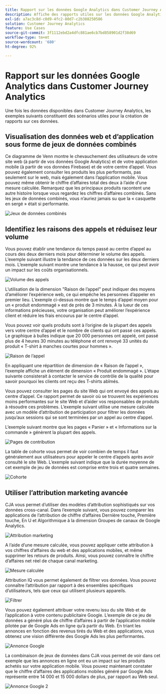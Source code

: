 ```yaml
---
title: Rapport sur les données Google Analytics dans Customer Journey Analytics
description: Affiche des rapports utiles sur les données Google Analytics dans Customer Journey Analytics
exl-id: a7ac3c8d-c0d9-4fc2-80d7-c2b388250586
solution: Customer Journey Analytics
feature: Use Cases
source-git-commit: 3f1112ebd2a4dfc881ae6cb7bd858901d2f38d69
workflow-type: tm+mt
source-wordcount: '680'
ht-degree: 92%

---
```


# Rapport sur les données Google Analytics dans Customer Journey Analytics

Une fois les données disponibles dans Customer Journey Analytics, les exemples suivants constituent des scénarios utiles pour la création de rapports sur ces données.

## Visualisation des données web et dʼapplication sous forme de jeux de données combinés

Ce diagramme de Venn montre le chevauchement des utilisateurs de votre site web (à partir de vos données Google Analytics) et de votre application mobile (à partir de vos données Firebase) et de votre centre dʼappel. Vous pouvez également consulter les produits les plus performants, pas seulement sur le web, mais également dans lʼapplication mobile. Vous pouvez même obtenir le chiffre dʼaffaires total des deux à lʼaide dʼune mesure calculée. Remarquez que les principaux produits racontent une autre histoire lorsque vous regardez les chiffres dʼaffaires combinés. Sans les jeux de données combinés, vous nʼauriez jamais su que la « casquette en sergé » était si performante.

![Jeux de données combinés](../assets/combined-datasets.png)

## Identifiez les raisons des appels et réduisez leur volume

Vous pouvez établir une tendance du temps passé au centre d’appel au cours des deux derniers mois pour déterminer le volume des appels. L’exemple suivant illustre la tendance de ces données sur les deux derniers mois. L’exemple suivant montre une tendance à la hausse, ce qui peut avoir un impact sur les coûts organisationnels.

![Volume des appels](../assets/call-volume.png)

L’utilisation de la dimension &quot;Raison de l’appel&quot; peut indiquer des moyens d’améliorer l’expérience web, ce qui empêche les personnes d’appeler en premier lieu. L’exemple ci-dessus montre que le temps d’appel moyen pour un « produit endommagé » est de près de 3 minutes. À la lueur de ces informations précieuses, votre organisation peut améliorer l’expérience client et réduire les frais encourus par le centre d’appel.

Vous pouvez voir quels produits sont à l’origine de la plupart des appels vers votre centre d’appel et le nombre de clients qui ont passé ces appels. Le graphique à bulles indique que 20 000 personnes ont appelé, ont passé plus de 4 heures 30 minutes au téléphone et ont renvoyé 33 unités du produit « T-shirt à manches courtes pour hommes ».

![Raison de lʼappel](../assets/call-reason.png)

En appliquant une répartition de dimension de « Raison de l’appel », l’exemple affiche un élément de dimension « Produit endommagé ». Lʼétape suivante consisterait à contacter le service de contrôle de la qualité pour savoir pourquoi les clients ont reçu des T-shirts abîmés.

Vous pouvez consulter les pages du site Web qui ont envoyé des appels au centre d’appel. Ce rapport permet de savoir où se trouvent les expériences moins performantes sur le site Web et dʼaider vos responsables de produits à résoudre ces problèmes. L’exemple suivant utilise une mesure calculée avec un modèle d’attribution de participation pour filtrer les données jusqu’aux sessions qui se sont terminées par un appel au centre d’appel.

L’exemple suivant montre que les pages « Panier » et « Informations sur la commande » génèrent la plupart des appels.

![Pages de contribution](../assets/contributing-pages.png)

La table de cohorte vous permet de voir combien de temps il faut généralement aux utilisateurs pour appeler le centre d’appels après avoir consulté le site Web. L’exemple suivant indique que la durée moyenne de cet exemple de jeu de données est comprise entre trois et quatre semaines.

![Cohorte](../assets/cohort.png)

## Utiliser lʼattribution marketing avancée

CJA vous permet d’utiliser des modèles d’attribution sophistiqués sur vos données cross-canal. Dans lʼexemple suivant, vous pouvez comparer les applications de lʼattribution de chiffre dʼaffaires Dernière touche, Première touche, En U et Algorithmique à la dimension Groupes de canaux de Google Analytics.

![Attribution marketing](../assets/mktg-attribution.png)

A lʼaide dʼune mesure calculée, vous pouvez appliquer cette attribution à vos chiffres dʼaffaires du web et des applications mobiles, et même supprimer les retours de produits. Ainsi, vous pouvez connaître le chiffre dʼaffaires net réel de chaque canal marketing.

![Mesure calculée](../assets/calc-metric.png)

Attribution IQ vous permet également de filtrer vos données. Vous pouvez connaître lʼattribution par rapport à des ensembles spécifiques dʼutilisateurs, tels que ceux qui utilisent plusieurs appareils.

![Filtrer](../assets/filter.png)

Vous pouvez également attribuer votre revenu issu du site Web et de l’application à votre contenu publicitaire Google. L’exemple de ce jeu de données a généré plus de chiffre d’affaires à partir de l’application mobile pilotée par de Google Ads en ligne qu’à partir du Web. En triant les annonces en fonction des revenus tirés du Web et des applications, vous obtenez une vision différente des Google Ads les plus performantes.

![Annonce Google](../assets/google-ad.png)

La combinaison de jeux de données dans CJA vous permet de voir dans cet exemple que les annonces en ligne ont eu un impact sur les produits achetés sur votre application mobile. Vous pouvez maintenant constater que le chiffre d’affaires des applications mobiles généré par Google Ads représente entre 14 000 et 15 000 dollars de plus, par rapport au Web seul.

![Annonce Google 2](../assets/google-ad2.png)
